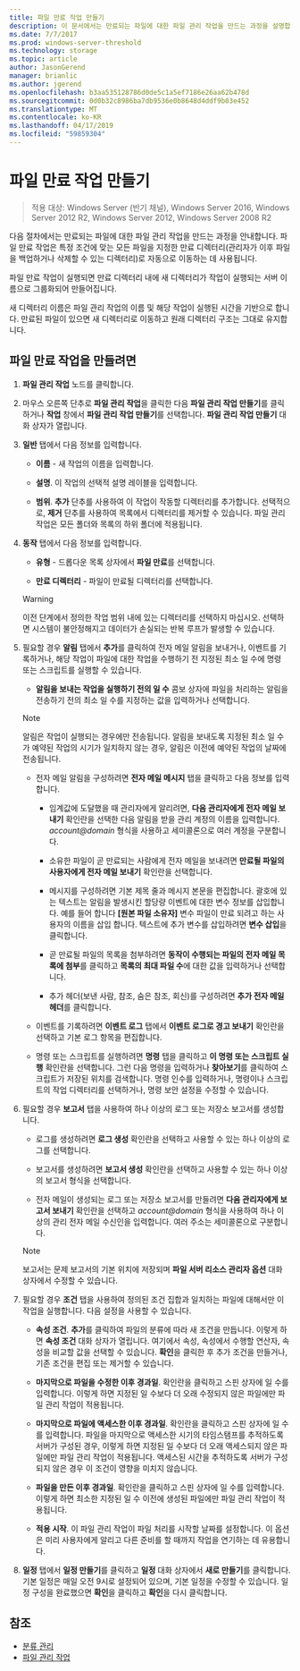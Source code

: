 ```yaml
---
title: 파일 만료 작업 만들기
description: 이 문서에서는 만료되는 파일에 대한 파일 관리 작업을 만드는 과정을 설명합니다.
ms.date: 7/7/2017
ms.prod: windows-server-threshold
ms.technology: storage
ms.topic: article
author: JasonGerend
manager: brianlic
ms.author: jgerend
ms.openlocfilehash: b3aa535128786d0de5c1a5ef7186e26aa62b478d
ms.sourcegitcommit: 0d0b32c8986ba7db9536e0b8648d4ddf9b03e452
ms.translationtype: MT
ms.contentlocale: ko-KR
ms.lasthandoff: 04/17/2019
ms.locfileid: "59859304"
---
```

# <a name="create-a-file-expiration-task"></a>파일 만료 작업 만들기

> 적용 대상: Windows Server (반기 채널), Windows Server 2016, Windows Server 2012 R2, Windows Server 2012, Windows Server 2008 R2

다음 절차에서는 만료되는 파일에 대한 파일 관리 작업을 만드는 과정을 안내합니다. 파일 만료 작업은 특정 조건에 맞는 모든 파일을 지정한 만료 디렉터리(관리자가 이후 파일을 백업하거나 삭제할 수 있는 디렉터리)로 자동으로 이동하는 데 사용됩니다.

파일 만료 작업이 실행되면 만료 디렉터리 내에 새 디렉터리가 작업이 실행되는 서버 이름으로 그룹화되어 만들어집니다.

새 디렉터리 이름은 파일 관리 작업의 이름 및 해당 작업이 실행된 시간을 기반으로 합니다. 만료된 파일이 있으면 새 디렉터리로 이동하고 원래 디렉터리 구조는 그대로 유지합니다.

## <a name="to-create-a-file-expiration-task"></a>파일 만료 작업을 만들려면

1.  **파일 관리 작업** 노드를 클릭합니다.

2.  마우스 오른쪽 단추로 **파일 관리 작업**을 클릭한 다음 **파일 관리 작업 만들기**를 클릭하거나 **작업** 창에서 **파일 관리 작업 만들기**를 선택합니다. **파일 관리 작업 만들기** 대화 상자가 열립니다.

3.  **일반** 탭에서 다음 정보를 입력합니다.

    -   **이름** - 새 작업의 이름을 입력합니다.  

    -   **설명**. 이 작업의 선택적 설명 레이블을 입력합니다.  
    
    -   **범위**. **추가** 단추를 사용하여 이 작업이 작동할 디렉터리를 추가합니다. 선택적으로, **제거** 단추를 사용하여 목록에서 디렉터리를 제거할 수 있습니다. 파일 관리 작업은 모든 폴더와 목록의 하위 폴더에 적용됩니다.

4.  **동작** 탭에서 다음 정보를 입력합니다.

    -   **유형** - 드롭다운 목록 상자에서 **파일 만료**를 선택합니다.

    -   **만료 디렉터리** - 파일이 만료될 디렉터리를 선택합니다.

     > [!Warning]
     > 이전 단계에서 정의한 작업 범위 내에 있는 디렉터리를 선택하지 마십시오. 선택하면 시스템이 불안정해지고 데이터가 손실되는 반복 루프가 발생할 수 있습니다.

5.  필요할 경우 **알림** 탭에서 **추가**를 클릭하여 전자 메일 알림을 보내거나, 이벤트를 기록하거나, 해당 작업이 파일에 대한 작업을 수행하기 전 지정된 최소 일 수에 명령 또는 스크립트를 실행할 수 있습니다.

    -   **알림을 보내는 작업을 실행하기 전의 일 수** 콤보 상자에 파일을 처리하는 알림을 전송하기 전의 최소 일 수를 지정하는 값을 입력하거나 선택합니다.

     > [!Note]
     > 알림은 작업이 실행되는 경우에만 전송됩니다. 알림을 보내도록 지정된 최소 일 수가 예약된 작업의 시기가 일치하지 않는 경우, 알림은 이전에 예약된 작업의 날짜에 전송됩니다.

    -   전자 메일 알림을 구성하려면 **전자 메일 메시지** 탭을 클릭하고 다음 정보를 입력합니다.

        -   임계값에 도달했을 때 관리자에게 알리려면, **다음 관리자에게 전자 메일 보내기** 확인란을 선택한 다음 알림을 받을 관리 계정의 이름을 입력합니다. *account@domain*  형식을 사용하고 세미콜론으로 여러 계정을 구분합니다.  

        -   소유한 파일이 곧 만료되는 사람에게 전자 메일을 보내려면 **만료될 파일의 사용자에게 전자 메일 보내기** 확인란을 선택합니다.

        -   메시지를 구성하려면 기본 제목 줄과 메시지 본문을 편집합니다. 괄호에 있는 텍스트는 알림을 발생시킨 할당량 이벤트에 대한 변수 정보를 삽입합니다. 예를 들어 합니다 **\[원본 파일 소유자\]** 변수 파일이 만료 되려고 하는 사용자의 이름을 삽입 합니다. 텍스트에 추가 변수를 삽입하려면 **변수 삽입**을 클릭합니다.

        -   곧 만료될 파일의 목록을 첨부하려면 **동작이 수행되는 파일의 전자 메일 목록에 첨부**를 클릭하고 **목록의 최대 파일 수**에 대한 값을 입력하거나 선택합니다.

        -   추가 헤더(보낸 사람, 참조, 숨은 참조, 회신)를 구성하려면 **추가 전자 메일 헤더**를 클릭합니다.  

    -   이벤트를 기록하려면 **이벤트 로그** 탭에서 **이벤트 로그로 경고 보내기** 확인란을 선택하고 기본 로그 항목을 편집합니다.  

    -   명령 또는 스크립트를 실행하려면 **명령** 탭을 클릭하고 **이 명령 또는 스크립트 실행** 확인란을 선택합니다. 그런 다음 명령을 입력하거나 **찾아보기**를 클릭하여 스크립트가 저장된 위치를 검색합니다. 명령 인수를 입력하거나, 명령이나 스크립트의 작업 디렉터리를 선택하거나, 명령 보안 설정을 수정할 수 있습니다.

6.  필요할 경우 **보고서** 탭을 사용하여 하나 이상의 로그 또는 저장소 보고서를 생성합니다.

    -   로그를 생성하려면 **로그 생성** 확인란을 선택하고 사용할 수 있는 하나 이상의 로그를 선택합니다.  

    -   보고서를 생성하려면 **보고서 생성** 확인란을 선택하고 사용할 수 있는 하나 이상의 보고서 형식을 선택합니다.  

    -   전자 메일이 생성되는 로그 또는 저장소 보고서를 만들려면 **다음 관리자에게 보고서 보내기** 확인란을 선택하고 *account@domain* 형식을 사용하여 하나 이상의 관리 전자 메일 수신인을 입력합니다. 여러 주소는 세미콜론으로 구분합니다.

     > [!Note]
     > 보고서는 문제 보고서의 기본 위치에 저장되며 **파일 서버 리소스 관리자 옵션** 대화 상자에서 수정할 수 있습니다.
        
7. 필요할 경우 **조건** 탭을 사용하여 정의된 조건 집합과 일치하는 파일에 대해서만 이 작업을 실행합니다. 다음 설정을 사용할 수 있습니다.

    -   **속성 조건**. **추가**를 클릭하여 파일의 분류에 따라 새 조건을 만듭니다. 이렇게 하면 **속성 조건** 대화 상자가 열립니다. 여기에서 속성, 속성에서 수행할 연산자, 속성을 비교할 값을 선택할 수 있습니다. **확인**을 클릭한 후 추가 조건을 만들거나, 기존 조건을 편집 또는 제거할 수 있습니다.

    -   **마지막으로 파일을 수정한 이후 경과일**. 확인란을 클릭하고 스핀 상자에 일 수를 입력합니다. 이렇게 하면 지정된 일 수보다 더 오래 수정되지 않은 파일에만 파일 관리 작업이 적용됩니다.

    -   **마지막으로 파일에 액세스한 이후 경과일**. 확인란을 클릭하고 스핀 상자에 일 수를 입력합니다. 파일을 마지막으로 액세스한 시기의 타임스탬프를 추적하도록 서버가 구성된 경우, 이렇게 하면 지정된 일 수보다 더 오래 액세스되지 않은 파일에만 파일 관리 작업이 적용됩니다. 액세스된 시간을 추적하도록 서버가 구성되지 않은 경우 이 조건이 영향을 미치지 않습니다.

    -   **파일을 만든 이후 경과일**. 확인란을 클릭하고 스핀 상자에 일 수를 입력합니다. 이렇게 하면 최소한 지정된 일 수 이전에 생성된 파일에만 파일 관리 작업이 적용됩니다.  

    -   **적용 시작**. 이 파일 관리 작업이 파일 처리를 시작할 날짜를 설정합니다. 이 옵션은 미리 사용자에게 알리고 다른 준비를 할 때까지 작업을 연기하는 데 유용합니다.

8.  **일정** 탭에서 **일정 만들기**를 클릭하고 **일정** 대화 상자에서 **새로 만들기**를 클릭합니다. 기본 일정은 매일 오전 9시로 설정되어 있으며, 기본 일정을 수정할 수 있습니다. 일정 구성을 완료했으면 **확인**을 클릭하고 **확인**을 다시 클릭합니다.

## <a name="see-also"></a>참조

-   [분류 관리](classification-management.md)
-   [파일 관리 작업](file-management-tasks.md)